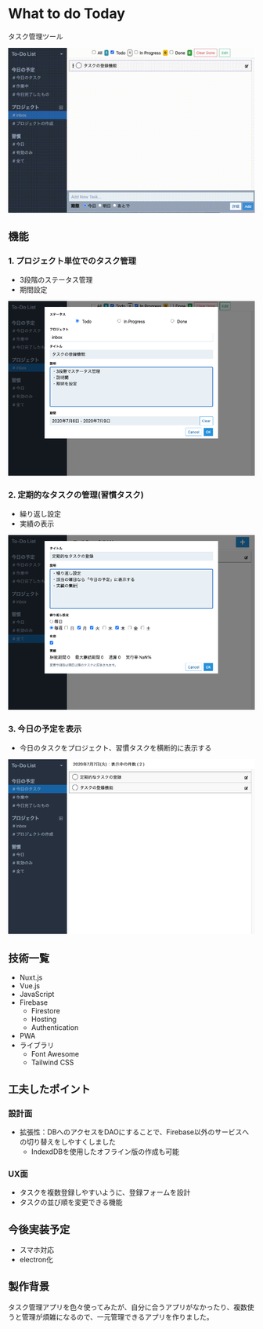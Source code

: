 What to do Today
===
タスク管理ツール

![](./doc/img/demo.gif)


## 機能

### 1. プロジェクト単位でのタスク管理
* 3段階のステータス管理
* 期間設定

![](./doc/img/todolist.png)

### 2. 定期的なタスクの管理(習慣タスク)
* 繰り返し設定
* 実績の表示

![](./doc/img/task.png)

### 3. 今日の予定を表示
* 今日のタスクをプロジェクト、習慣タスクを横断的に表示する

![](./doc/img/today.png)



## 技術一覧

* Nuxt.js
* Vue.js
* JavaScript
* Firebase
  * Firestore
  * Hosting
  * Authentication
* PWA
* ライブラリ
  * Font Awesome
  * Tailwind CSS



## 工夫したポイント
### 設計面

* 拡張性：DBへのアクセスをDAOにすることで、Firebase以外のサービスへの切り替えをしやすくしました
  * IndexdDBを使用したオフライン版の作成も可能

### UX面

* タスクを複数登録しやすいように、登録フォームを設計
* タスクの並び順を変更できる機能

 

## 今後実装予定

* スマホ対応
* electron化



## 製作背景

タスク管理アプリを色々使ってみたが、自分に合うアプリがなかったり、複数使うと管理が煩雑になるので、一元管理できるアプリを作りました。
